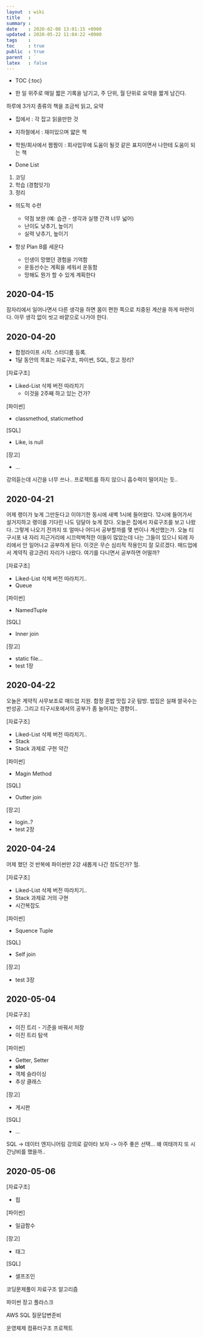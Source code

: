 ```yaml
---
layout  : wiki
title   : 
summary : 
date    : 2020-02-08 13:01:15 +0900
updated : 2020-05-22 11:04:22 +0900
tags    : 
toc     : true
public  : true
parent  : `
latex   : false
---
```

* TOC
{:toc}

- 한 일 위주로 매일 짧은 기록을 남기고, 주 단위, 월 단위로 요약을 짧게 남긴다.

하루에 3가지 종류의 책을 조금씩 읽고, 요약
- 집에서 : 각 잡고 읽을만한 것
- 지하철에서 : 재미있으며 얇은 책
- 학원/회사에서 짬짬이 : 회사업무에 도움이 될것 같은 표지이면서 나한테 도움이 되는 책

- Done List
1. 코딩
2. 학습 (경험잇기)
3. 정리

- 의도적 수련
    - 약점 보완 (예: 습관 - 생각과 실행 간격 너무 넓어)
    - 난이도 낮추기, 높이기
    - 실력 낮추기, 높이기

- 항상 Plan B를 세운다
    - 인생이 망했던 경험을 기억함
    - 운동선수는 계획을 세워서 운동함
    - 망해도 뭔가 할 수 있게 계획한다


## 2020-04-15

잠자리에서 일어나면서 다른 생각을 하면 몸이 편한 쪽으로 치중된 계산을 하게 마련이다. 아무 생각 없이 씻고 바깥으로 나가야 한다. 


## 2020-04-20

- 합정라이프 시작. 스터디룸 등록. 
- 1달 동안의 목표는 자료구조, 파이썬, SQL, 장고 정리?

[자료구조]

- Liked-List 삭제 버전 따라치기
    - 이것을 2주째 하고 있는 건가?

[파이썬]

- classmethod, staticmethod 
  
[SQL]

- Like, is null

[장고]

- ...

강의듣는데 시간을 너무 쓰나..
프로젝트를 하지 않으니 흡수력이 떨어지는 듯..



## 2020-04-21

어제 랭이가 늦게 그만둔다고 이야기한 동시에 새벽 1시에 들어왔다. 12시에 들어가서 설거지하고 랭이를 기다린 나도 덩달아 늦게 잤다. 오늘은 집에서 자료구조를 보고 나왔다. 그렇게 나오기 전까지 또 얼마나 어디서 공부할까를 몇 번이나 계산했는가.
오늘 티구시포 내 자리 지근거리에 시끄럭벅적한 이들이 많았는데 나는 그들이 있으니 되레 자리에서 안 일어나고 공부하게 된다. 이것은 무슨 심리적 작용인지 잘 모르겠다.
매드업에서 계약직 광고관리 자리가 나왔다. 여기를 다니면서 공부하면 어떨까?

[자료구조]

- Liked-List 삭제 버전 따라치기..
- Queue 

[파이썬]

- NamedTuple

[SQL]

- Inner join 

[장고]

- static file...
- test 1장


## 2020-04-22

오늘은 계약직 사무보조로 매드업 지원. 합정 혼밥 맛집 2곳 탐방. 밥집은 실패 쌀국수는 반성공. 그리고 티구시포에서의 공부가 좀 늘어지는 경향이..

[자료구조]

- Liked-List 삭제 버전 따라치기..
- Stack
- Stack 과제로 구현 약간

[파이썬]

- Magin Method

[SQL]

- Outter join 

[장고]

- login..?
- test 2장

## 2020-04-24

어제 했던 것 반복에 파이썬만 2강 새롭게 나간 정도인가? 헐. 


[자료구조]

- Liked-List 삭제 버전 따라치기..
- Stack 과제로 거의 구현
- 시간복잡도

[파이썬]

- Squence Tuple

[SQL]

- Self join 

[장고]

- test 3장


## 2020-05-04

[자료구조]

- 이진 트리 - 기준을 바꿔서 저장
- 이진 트리 탐색

[파이썬]

- Getter, Setter
- __slot__
- 객체 슬라이싱
- 추상 클래스

[장고]

- 게시판

[SQL]

- ...

SQL -> 데이터 엔지니어링 강의로 갈아타 보자
-> 아주 좋은 선택... 왜 여태까지 또 시간낭비를 했을까..


## 2020-05-06

[자료구조]

- 힙

[파이썬]

- 일급함수

[장고]

- 태그

[SQL]

- 셀프조인




코딩문제풀이
자료구조
알고리즘

파이썬
장고
플라스크

AWS
SQL
질문답변준비

운영체제
컴퓨터구조
프로젝트












